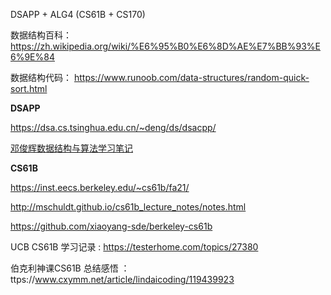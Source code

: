 DSAPP + ALG4 (CS61B + CS170)

数据结构百科： https://zh.wikipedia.org/wiki/%E6%95%B0%E6%8D%AE%E7%BB%93%E6%9E%84

数据结构代码： https://www.runoob.com/data-structures/random-quick-sort.html

**DSAPP**

https://dsa.cs.tsinghua.edu.cn/~deng/ds/dsacpp/

[邓俊辉数据结构与算法学习笔记](https://blog.csdn.net/xiaodidadada/article/details/108365403)

**CS61B**

https://inst.eecs.berkeley.edu/~cs61b/fa21/

http://mschuldt.github.io/cs61b_lecture_notes/notes.html

https://github.com/xiaoyang-sde/berkeley-cs61b

UCB CS61B 学习记录 : https://testerhome.com/topics/27380

伯克利神课CS61B 总结感悟 ：ttps://www.cxymm.net/article/lindaicoding/119439923
